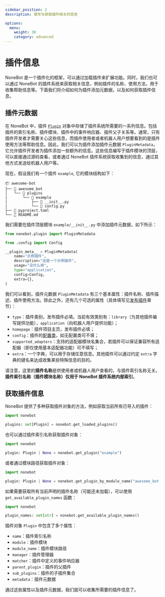 ```yaml
---
sidebar_position: 2
description: 填写与获取插件相关的信息

options:
  menu:
    weight: 30
    category: advanced
---
```


# 插件信息

NoneBot 是一个插件化的框架，可以通过加载插件来扩展功能。同时，我们也可以通过 NoneBot 的插件系统来获取相关信息，例如插件的名称、使用方法，用于收集帮助信息等。下面我们将介绍如何为插件添加元数据，以及如何获取插件信息。

## 插件元数据

在 NoneBot 中，插件 [`Plugin`](../api/plugin/plugin.md#Plugin) 对象中存储了插件系统所需要的一系列信息。包括插件的索引名称、插件模块、插件中的事件响应器、插件父子关系等。通常，只有插件开发者才需要关心这些信息，而插件使用者或者机器人用户想要看到的是插件使用方法等帮助信息。因此，我们可以为插件添加插件元数据 `PluginMetadata`，它允许插件开发者为插件添加一些额外的信息。这些信息编写于插件模块的顶层，可以直接通过源码查看，或者通过 NoneBot 插件系统获取收集到的信息，通过其他方式发送给机器人用户等。

现在，假设我们有一个插件 `example`, 它的模块结构如下：

```tree {4-6} title=Project
📦 awesome-bot
├── 📂 awesome_bot
│   └── 📂 plugins
|       └── 📂 example
|           ├── 📜 __init__.py
|           └── 📜 config.py
├── 📜 pyproject.toml
└── 📜 README.md
```

我们需要在插件顶层模块 `example/__init__.py` 中添加插件元数据，如下所示：

```python {1,5-12} title=example/__init__.py
from nonebot.plugin import PluginMetadata

from .config import Config

__plugin_meta__ = PluginMetadata(
    name="示例插件",
    description="这是一个示例插件",
    usage="没什么用",
    type="application",
    config=Config,
    extra={},
)
```

我们可以看到，插件元数据 `PluginMetadata` 有三个基本属性：插件名称、插件描述、插件使用方法。除此之外，还有几个可选的属性（具体填写见[发布插件](../developer/plugin-publishing.mdx#填写插件元数据)章节）：

- `type`：插件类别，发布插件必填。当前有效类别有：`library`（为其他插件编写提供功能），`application`（向机器人用户提供功能）；
- `homepage`：插件项目主页，发布插件必填；
- `config`：插件的[配置类](../appendices/config.mdx#插件配置)，如无配置类可不填；
- `supported_adapters`：支持的适配器模块名集合，若插件可以保证兼容所有适配器（即仅使用基本适配器功能）可不填写；
- `extra`：一个字典，可以用于存储任意信息。其他插件可以通过约定 `extra` 字典的键名来达成收集某些特殊信息的目的。

请注意，这里的**插件名称**是供使用者或机器人用户查看的，与插件索引名称无关。**插件索引名称（插件模块名称）**仅用于 NoneBot 插件系统**内部索引**。

## 获取插件信息

NoneBot 提供了多种获取插件对象的方法，例如获取当前所有已导入的插件：

```python
import nonebot

plugins: set[Plugin] = nonebot.get_loaded_plugins()
```

也可以通过插件索引名称获取插件对象：

```python
import nonebot

plugin: Plugin | None = nonebot.get_plugin("example")
```

或者通过模块路径获取插件对象：

```python
import nonebot

plugin: Plugin | None = nonebot.get_plugin_by_module_name("awesome_bot.plugins.example")
```

如果需要获取所有当前声明的插件名称（可能还未加载），可以使用 `get_available_plugin_names` 函数：

```python
import nonebot

plugin_names: set[str] = nonebot.get_available_plugin_names()
```

插件对象 `Plugin` 中包含了多个属性：

- `name`：插件索引名称
- `module`：插件模块
- `module_name`：插件模块路径
- `manager`：插件管理器
- `matcher`：插件中定义的事件响应器
- `parent_plugin`：插件的父插件
- `sub_plugins`：插件的子插件集合
- `metadata`：插件元数据

通过这些属性以及插件元数据，我们就可以收集所需要的插件信息了。
